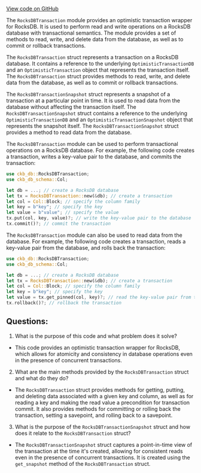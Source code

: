 [View code on GitHub](https://github.com/nervosnetwork/ckb/blob/develop/db/src/transaction.rs)

The `RocksDBTransaction` module provides an optimistic transaction wrapper for RocksDB. It is used to perform read and write operations on a RocksDB database with transactional semantics. The module provides a set of methods to read, write, and delete data from the database, as well as to commit or rollback transactions.

The `RocksDBTransaction` struct represents a transaction on a RocksDB database. It contains a reference to the underlying `OptimisticTransactionDB` and an `OptimisticTransaction` object that represents the transaction itself. The `RocksDBTransaction` struct provides methods to read, write, and delete data from the database, as well as to commit or rollback transactions.

The `RocksDBTransactionSnapshot` struct represents a snapshot of a transaction at a particular point in time. It is used to read data from the database without affecting the transaction itself. The `RocksDBTransactionSnapshot` struct contains a reference to the underlying `OptimisticTransactionDB` and an `OptimisticTransactionSnapshot` object that represents the snapshot itself. The `RocksDBTransactionSnapshot` struct provides a method to read data from the database.

The `RocksDBTransaction` module can be used to perform transactional operations on a RocksDB database. For example, the following code creates a transaction, writes a key-value pair to the database, and commits the transaction:

```rust
use ckb_db::RocksDBTransaction;
use ckb_db_schema::Col;

let db = ...; // create a RocksDB database
let tx = RocksDBTransaction::new(&db); // create a transaction
let col = Col::Block; // specify the column family
let key = b"key"; // specify the key
let value = b"value"; // specify the value
tx.put(col, key, value)?; // write the key-value pair to the database
tx.commit()?; // commit the transaction
```

The `RocksDBTransaction` module can also be used to read data from the database. For example, the following code creates a transaction, reads a key-value pair from the database, and rolls back the transaction:

```rust
use ckb_db::RocksDBTransaction;
use ckb_db_schema::Col;

let db = ...; // create a RocksDB database
let tx = RocksDBTransaction::new(&db); // create a transaction
let col = Col::Block; // specify the column family
let key = b"key"; // specify the key
let value = tx.get_pinned(col, key)?; // read the key-value pair from the database
tx.rollback()?; // rollback the transaction
```
## Questions:
 1. What is the purpose of this code and what problem does it solve?
- This code provides an optimistic transaction wrapper for RocksDB, which allows for atomicity and consistency in database operations even in the presence of concurrent transactions.

2. What are the main methods provided by the `RocksDBTransaction` struct and what do they do?
- The `RocksDBTransaction` struct provides methods for getting, putting, and deleting data associated with a given key and column, as well as for reading a key and making the read value a precondition for transaction commit. It also provides methods for committing or rolling back the transaction, setting a savepoint, and rolling back to a savepoint.

3. What is the purpose of the `RocksDBTransactionSnapshot` struct and how does it relate to the `RocksDBTransaction` struct?
- The `RocksDBTransactionSnapshot` struct captures a point-in-time view of the transaction at the time it's created, allowing for consistent reads even in the presence of concurrent transactions. It is created using the `get_snapshot` method of the `RocksDBTransaction` struct.
